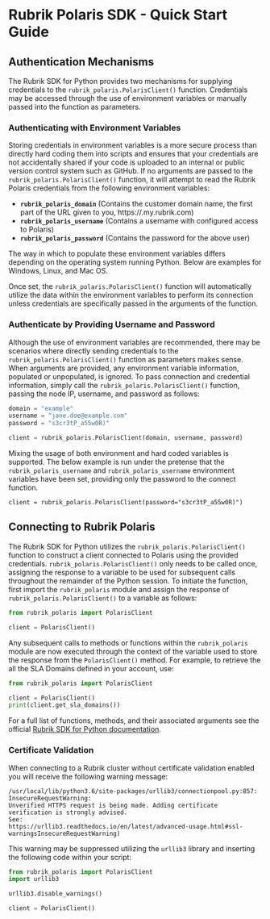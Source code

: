 # Rubrik Polaris SDK - Quick Start Guide

## Authentication Mechanisms

The Rubrik SDK for Python provides two mechanisms for supplying credentials to the `rubrik_polaris.PolarisClient()` function. Credentials may be accessed through the use of environment variables or manually passed into the function as parameters.

### Authenticating with Environment Variables

Storing credentials in environment variables is a more secure process than directly hard coding them into scripts and ensures that your credentials are not accidentally shared if your code is uploaded to an internal or public version control system such as GitHub. If no arguments are passed to the `rubrik_polaris.PolarisClient()` function, it will attempt to read the Rubrik Polaris credentials from the following environment variables:

* **`rubrik_polaris_domain`** (Contains the customer domain name, the first part of the URL given to you, https://<domain>.my.rubrik.com)
* **`rubrik_polaris_username`** (Contains a username with configured access to Polaris)
* **`rubrik_polaris_password`** (Contains the password for the above user)

The way in which to populate these environment variables differs depending on the operating system running Python. Below are examples for Windows, Linux, and Mac OS.

Once set, the `rubrik_polaris.PolarisClient()` function will automatically utilize the data within the environment variables to perform its connection unless credentials are specifically passed in the arguments of the function.

### Authenticate by Providing Username and Password

Although the use of environment variables are recommended, there may be scenarios where directly sending credentials to the `rubrik_polaris.PolarisClient()` function as parameters makes sense. When arguments are provided, any environment variable information, populated or unpopulated, is ignored. To pass connection and credential information, simply call the `rubrik_polaris.PolarisClient()` function, passing the node IP, username, and password as follows:

```py
domain = "example"
username = "jane.doe@example.com"
password = "s3cr3tP_a55w0R)"

client = rubrik_polaris.PolarisClient(domain, username, password)
```

Mixing the usage of both environment and hard coded variables is supported. The below example is run under the pretense that the `rubrik_polaris_username` and `rubrik_polaris_username` environment variables have been set, providing only the password to the connect function.

`client = rubrik_polaris.PolarisClient(password="s3cr3tP_a55w0R)")`


## Connecting to Rubrik Polaris

The Rubrik SDK for Python utilizes the `rubrik_polaris.PolarisClient()` function to construct a client connected to Polaris using the provided credentials. `rubrik_polaris.PolarisClient()` only needs to be called once, assigning the response to a variable to be used for subsequent calls throughout the remainder of the Python session. To initiate the function, first import the `rubrik_polaris` module and assign the response of `rubrik_polaris.PolarisClient()` to a variable as follows:

```py
from rubrik_polaris import PolarisClient

client = PolarisClient()
```

Any subsequent calls to methods or functions within the `rubrik_polaris` module are now executed through the context of the variable used to store the response from the `PolarisClient()` method. For example, to retrieve the all the SLA Domains defined in your account, use:

```py
from rubrik_polaris import PolarisClient

client = PolarisClient()
print(client.get_sla_domains())
```

For a full list of functions, methods, and their associated arguments see the official [Rubrik SDK for Python documentation](https://rubrik.gitbook.io/rubrik-sdk-for-python).

### Certificate Validation

When connecting to a Rubrik cluster without certificate validation enabled you will receive the following warning message:

```
/usr/local/lib/python3.6/site-packages/urllib3/connectionpool.py:857: 
InsecureRequestWarning:
Unverified HTTPS request is being made. Adding certificate verification is strongly advised.
See: 
https://urllib3.readthedocs.io/en/latest/advanced-usage.html#ssl-warningsInsecureRequestWarning)
```

This warning may be suppressed utilizing the `urllib3` library and inserting the following code within your script:

```py
from rubrik_polaris import PolarisClient
import urllib3

urllib3.disable_warnings()

client = PolarisClient()
```


